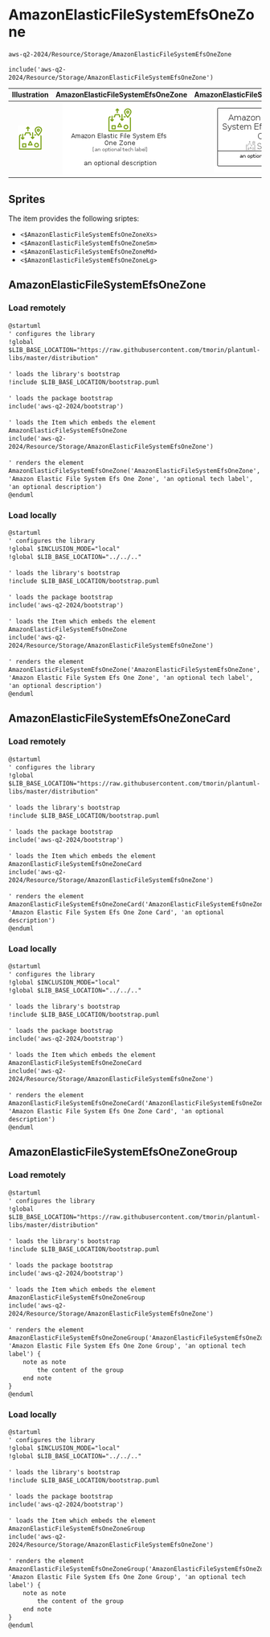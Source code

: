# AmazonElasticFileSystemEfsOneZone


```text
aws-q2-2024/Resource/Storage/AmazonElasticFileSystemEfsOneZone
```

```text
include('aws-q2-2024/Resource/Storage/AmazonElasticFileSystemEfsOneZone')
```



| Illustration | AmazonElasticFileSystemEfsOneZone | AmazonElasticFileSystemEfsOneZoneCard | AmazonElasticFileSystemEfsOneZoneGroup |
| :---: | :---: | :---: | :---: |
| ![illustration for Illustration](../../../aws-q2-2024/Resource/Storage/AmazonElasticFileSystemEfsOneZone.png) | ![illustration for AmazonElasticFileSystemEfsOneZone](../../../aws-q2-2024/Resource/Storage/AmazonElasticFileSystemEfsOneZone.Local.png) | ![illustration for AmazonElasticFileSystemEfsOneZoneCard](../../../aws-q2-2024/Resource/Storage/AmazonElasticFileSystemEfsOneZoneCard.Local.png) | ![illustration for AmazonElasticFileSystemEfsOneZoneGroup](../../../aws-q2-2024/Resource/Storage/AmazonElasticFileSystemEfsOneZoneGroup.Local.png) |



## Sprites
The item provides the following sriptes:

- `<$AmazonElasticFileSystemEfsOneZoneXs>`
- `<$AmazonElasticFileSystemEfsOneZoneSm>`
- `<$AmazonElasticFileSystemEfsOneZoneMd>`
- `<$AmazonElasticFileSystemEfsOneZoneLg>`





## AmazonElasticFileSystemEfsOneZone

### Load remotely
```plantuml
@startuml
' configures the library
!global $LIB_BASE_LOCATION="https://raw.githubusercontent.com/tmorin/plantuml-libs/master/distribution"

' loads the library's bootstrap
!include $LIB_BASE_LOCATION/bootstrap.puml

' loads the package bootstrap
include('aws-q2-2024/bootstrap')

' loads the Item which embeds the element AmazonElasticFileSystemEfsOneZone
include('aws-q2-2024/Resource/Storage/AmazonElasticFileSystemEfsOneZone')

' renders the element
AmazonElasticFileSystemEfsOneZone('AmazonElasticFileSystemEfsOneZone', 'Amazon Elastic File System Efs One Zone', 'an optional tech label', 'an optional description')
@enduml
```

### Load locally
```plantuml
@startuml
' configures the library
!global $INCLUSION_MODE="local"
!global $LIB_BASE_LOCATION="../../.."

' loads the library's bootstrap
!include $LIB_BASE_LOCATION/bootstrap.puml

' loads the package bootstrap
include('aws-q2-2024/bootstrap')

' loads the Item which embeds the element AmazonElasticFileSystemEfsOneZone
include('aws-q2-2024/Resource/Storage/AmazonElasticFileSystemEfsOneZone')

' renders the element
AmazonElasticFileSystemEfsOneZone('AmazonElasticFileSystemEfsOneZone', 'Amazon Elastic File System Efs One Zone', 'an optional tech label', 'an optional description')
@enduml
```

## AmazonElasticFileSystemEfsOneZoneCard

### Load remotely
```plantuml
@startuml
' configures the library
!global $LIB_BASE_LOCATION="https://raw.githubusercontent.com/tmorin/plantuml-libs/master/distribution"

' loads the library's bootstrap
!include $LIB_BASE_LOCATION/bootstrap.puml

' loads the package bootstrap
include('aws-q2-2024/bootstrap')

' loads the Item which embeds the element AmazonElasticFileSystemEfsOneZoneCard
include('aws-q2-2024/Resource/Storage/AmazonElasticFileSystemEfsOneZone')

' renders the element
AmazonElasticFileSystemEfsOneZoneCard('AmazonElasticFileSystemEfsOneZoneCard', 'Amazon Elastic File System Efs One Zone Card', 'an optional description')
@enduml
```

### Load locally
```plantuml
@startuml
' configures the library
!global $INCLUSION_MODE="local"
!global $LIB_BASE_LOCATION="../../.."

' loads the library's bootstrap
!include $LIB_BASE_LOCATION/bootstrap.puml

' loads the package bootstrap
include('aws-q2-2024/bootstrap')

' loads the Item which embeds the element AmazonElasticFileSystemEfsOneZoneCard
include('aws-q2-2024/Resource/Storage/AmazonElasticFileSystemEfsOneZone')

' renders the element
AmazonElasticFileSystemEfsOneZoneCard('AmazonElasticFileSystemEfsOneZoneCard', 'Amazon Elastic File System Efs One Zone Card', 'an optional description')
@enduml
```

## AmazonElasticFileSystemEfsOneZoneGroup

### Load remotely
```plantuml
@startuml
' configures the library
!global $LIB_BASE_LOCATION="https://raw.githubusercontent.com/tmorin/plantuml-libs/master/distribution"

' loads the library's bootstrap
!include $LIB_BASE_LOCATION/bootstrap.puml

' loads the package bootstrap
include('aws-q2-2024/bootstrap')

' loads the Item which embeds the element AmazonElasticFileSystemEfsOneZoneGroup
include('aws-q2-2024/Resource/Storage/AmazonElasticFileSystemEfsOneZone')

' renders the element
AmazonElasticFileSystemEfsOneZoneGroup('AmazonElasticFileSystemEfsOneZoneGroup', 'Amazon Elastic File System Efs One Zone Group', 'an optional tech label') {
    note as note
        the content of the group
    end note
}
@enduml
```

### Load locally
```plantuml
@startuml
' configures the library
!global $INCLUSION_MODE="local"
!global $LIB_BASE_LOCATION="../../.."

' loads the library's bootstrap
!include $LIB_BASE_LOCATION/bootstrap.puml

' loads the package bootstrap
include('aws-q2-2024/bootstrap')

' loads the Item which embeds the element AmazonElasticFileSystemEfsOneZoneGroup
include('aws-q2-2024/Resource/Storage/AmazonElasticFileSystemEfsOneZone')

' renders the element
AmazonElasticFileSystemEfsOneZoneGroup('AmazonElasticFileSystemEfsOneZoneGroup', 'Amazon Elastic File System Efs One Zone Group', 'an optional tech label') {
    note as note
        the content of the group
    end note
}
@enduml
```


